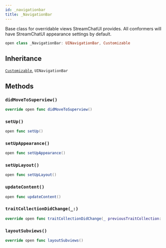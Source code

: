 ```yaml
---
id: _navigationbar 
title: _NavigationBar
--- 
```


Base class for overridable views StreamChatUI provides.
All conformers will have StreamChatUI appearance settings by default.

``` swift
open class _NavigationBar: UINavigationBar, Customizable 
```

## Inheritance

[`Customizable`](Customizable), `UINavigationBar`

## Methods

### `didMoveToSuperview()`

``` swift
override open func didMoveToSuperview() 
```

### `setUp()`

``` swift
open func setUp() 
```

### `setUpAppearance()`

``` swift
open func setUpAppearance() 
```

### `setUpLayout()`

``` swift
open func setUpLayout() 
```

### `updateContent()`

``` swift
open func updateContent() 
```

### `traitCollectionDidChange(_:)`

``` swift
override open func traitCollectionDidChange(_ previousTraitCollection: UITraitCollection?) 
```

### `layoutSubviews()`

``` swift
override open func layoutSubviews() 
```

